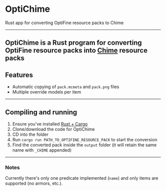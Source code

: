 # OptiChime
Rust app for converting OptiFine resource packs to Chime

---
OptiChime is a Rust program for converting OptiFine resource packs into [Chime](https://github.com/emilyalexandra/chime) resource packs
---
## Features
* Automatic copying of `pack.mcmeta` and `pack.png` files
* Multiple override models per item
---
## Compiling and running
1. Ensure you've installed [Rust + Cargo](https://rustup.rs/)
2. Clone/download the code for OptiChime
3. CD into the folder
4. Run `cargo run PATH_TO_OPTIFINE_RESOURCE_PACK` to start the conversion
5. Find the converted pack inside the `output` folder (it will retain the same name with `_CHIME` appended)
---
### Notes
Currently there's only one predicate implemented (`name`) and only items are supported (no armors, etc.). 
